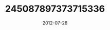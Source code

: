 ---
title: "245087897373715336"
cover: "2012-07-28 10.52.55 245087897373715336_46248401"
photo: "2012-07-28 10.52.55 245087897373715336_46248401"
date: "2012-07-28"
type: "photo"
---